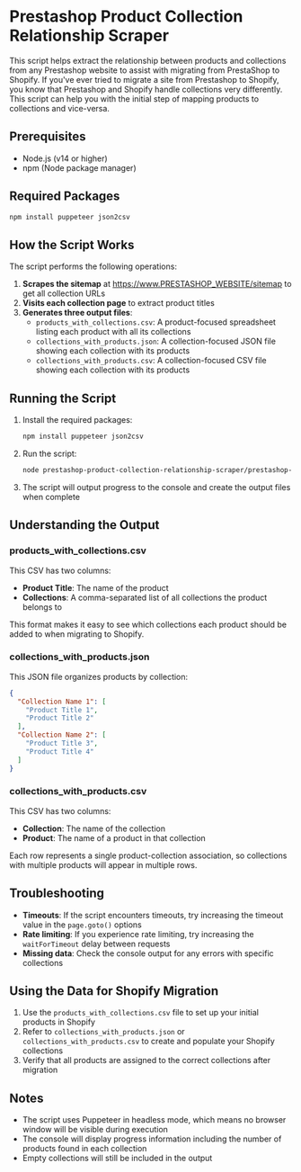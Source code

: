 # Prestashop Product Collection Relationship Scraper

This script helps extract the relationship between products and collections from any Prestashop website to assist with migrating from PrestaShop to Shopify.  If you've ever tried to migrate a site from Prestashop to Shopify, you know that Prestashop and Shopify handle collections very differently.  This script can help you with the initial step of mapping products to collections and vice-versa.

## Prerequisites

- Node.js (v14 or higher)
- npm (Node package manager)

## Required Packages

```bash
npm install puppeteer json2csv
```

## How the Script Works

The script performs the following operations:

1. **Scrapes the sitemap** at https://www.PRESTASHOP_WEBSITE/sitemap to get all collection URLs
2. **Visits each collection page** to extract product titles
3. **Generates three output files**:
   - `products_with_collections.csv`: A product-focused spreadsheet listing each product with all its collections
   - `collections_with_products.json`: A collection-focused JSON file showing each collection with its products
   - `collections_with_products.csv`: A collection-focused CSV file showing each collection with its products

## Running the Script

1. Install the required packages:
   ```bash
   npm install puppeteer json2csv
   ```
2. Run the script:
   ```bash
   node prestashop-product-collection-relationship-scraper/prestashop-scraper.js
   ```
3. The script will output progress to the console and create the output files when complete

## Understanding the Output

### products_with_collections.csv

This CSV has two columns:
- **Product Title**: The name of the product
- **Collections**: A comma-separated list of all collections the product belongs to

This format makes it easy to see which collections each product should be added to when migrating to Shopify.

### collections_with_products.json

This JSON file organizes products by collection:
```json
{
  "Collection Name 1": [
    "Product Title 1",
    "Product Title 2"
  ],
  "Collection Name 2": [
    "Product Title 3",
    "Product Title 4"
  ]
}
```

### collections_with_products.csv

This CSV has two columns:
- **Collection**: The name of the collection
- **Product**: The name of a product in that collection

Each row represents a single product-collection association, so collections with multiple products will appear in multiple rows.

## Troubleshooting

- **Timeouts**: If the script encounters timeouts, try increasing the timeout value in the `page.goto()` options
- **Rate limiting**: If you experience rate limiting, try increasing the `waitForTimeout` delay between requests
- **Missing data**: Check the console output for any errors with specific collections

## Using the Data for Shopify Migration

1. Use the `products_with_collections.csv` file to set up your initial products in Shopify
2. Refer to `collections_with_products.json` or `collections_with_products.csv` to create and populate your Shopify collections
3. Verify that all products are assigned to the correct collections after migration

## Notes

- The script uses Puppeteer in headless mode, which means no browser window will be visible during execution
- The console will display progress information including the number of products found in each collection
- Empty collections will still be included in the output
